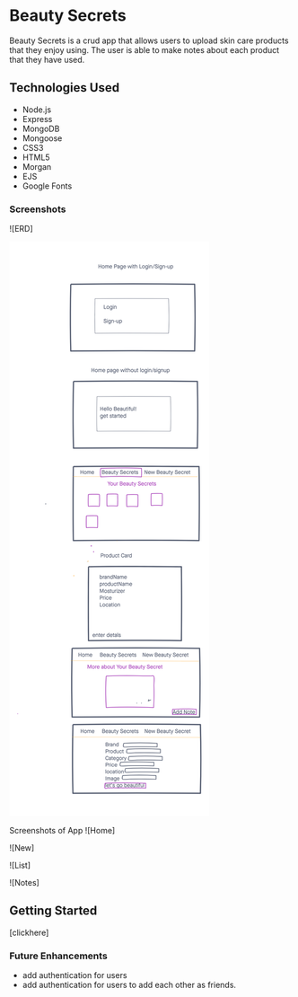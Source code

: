 # Beauty Secrets 

Beauty Secrets is a crud app that allows users to upload skin care products that they enjoy using. The user is able to make notes about each product that they have used. 


## Technologies Used
- Node.js
- Express
- MongoDB
- Mongoose
- CSS3
- HTML5
- Morgan 
- EJS
- Google Fonts

### Screenshots 
![ERD]

![wireframe](./wireframe.png)

Screenshots of App
![Home]

![New]

![List]

![Notes]


## Getting Started 
[clickhere]


### Future Enhancements
- add authentication for users
- add authentication for users to add each other as friends.
